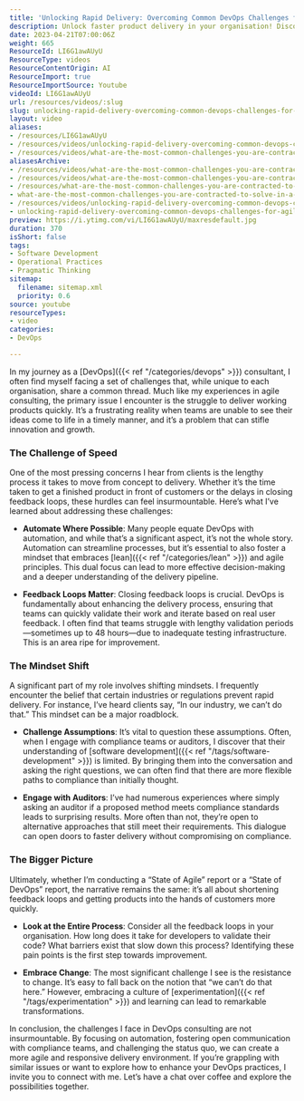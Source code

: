 ```yaml
---
title: 'Unlocking Rapid Delivery: Overcoming Common DevOps Challenges for Agile Success'
description: Unlock faster product delivery in your organisation! Discover how to streamline processes, embrace change, and enhance your DevOps practices today.
date: 2023-04-21T07:00:06Z
weight: 665
ResourceId: LI6G1awAUyU
ResourceType: videos
ResourceContentOrigin: AI
ResourceImport: true
ResourceImportSource: Youtube
videoId: LI6G1awAUyU
url: /resources/videos/:slug
slug: unlocking-rapid-delivery-overcoming-common-devops-challenges-for-agile-success
layout: video
aliases:
- /resources/LI6G1awAUyU
- /resources/videos/unlocking-rapid-delivery-overcoming-common-devops-challenges-for-agile-success
- /resources/videos/what-are-the-most-common-challenges-you-are-contracted-to-solve-in-a-devops-consulting-gig
aliasesArchive:
- /resources/videos/what-are-the-most-common-challenges-you-are-contracted-to-solve-in-a-devops-consulting-gig
- /resources/videos/what-are-the-most-common-challenges-you-are-contracted-to-solve-in-a-devops-consulting-gig-
- /resources/what-are-the-most-common-challenges-you-are-contracted-to-solve-in-a-devops-consulting-gig-
- what-are-the-most-common-challenges-you-are-contracted-to-solve-in-a-devops-consulting-gig
- /resources/videos/unlocking-rapid-delivery-overcoming-common-devops-challenges-for-agile-success
- unlocking-rapid-delivery-overcoming-common-devops-challenges-for-agile-success
preview: https://i.ytimg.com/vi/LI6G1awAUyU/maxresdefault.jpg
duration: 370
isShort: false
tags:
- Software Development
- Operational Practices
- Pragmatic Thinking
sitemap:
  filename: sitemap.xml
  priority: 0.6
source: youtube
resourceTypes:
- video
categories:
- DevOps

---
```

In my journey as a [DevOps]({{< ref "/categories/devops" >}}) consultant, I often find myself facing a set of challenges that, while unique to each organisation, share a common thread. Much like my experiences in agile consulting, the primary issue I encounter is the struggle to deliver working products quickly. It’s a frustrating reality when teams are unable to see their ideas come to life in a timely manner, and it’s a problem that can stifle innovation and growth.

### The Challenge of Speed

One of the most pressing concerns I hear from clients is the lengthy process it takes to move from concept to delivery. Whether it’s the time taken to get a finished product in front of customers or the delays in closing feedback loops, these hurdles can feel insurmountable. Here’s what I’ve learned about addressing these challenges:

- **Automate Where Possible**: Many people equate DevOps with automation, and while that’s a significant aspect, it’s not the whole story. Automation can streamline processes, but it’s essential to also foster a mindset that embraces [lean]({{< ref "/categories/lean" >}}) and agile principles. This dual focus can lead to more effective decision-making and a deeper understanding of the delivery pipeline.

- **Feedback Loops Matter**: Closing feedback loops is crucial. DevOps is fundamentally about enhancing the delivery process, ensuring that teams can quickly validate their work and iterate based on real user feedback. I often find that teams struggle with lengthy validation periods—sometimes up to 48 hours—due to inadequate testing infrastructure. This is an area ripe for improvement.

### The Mindset Shift

A significant part of my role involves shifting mindsets. I frequently encounter the belief that certain industries or regulations prevent rapid delivery. For instance, I’ve heard clients say, “In our industry, we can’t do that.” This mindset can be a major roadblock. 

- **Challenge Assumptions**: It’s vital to question these assumptions. Often, when I engage with compliance teams or auditors, I discover that their understanding of [software development]({{< ref "/tags/software-development" >}}) is limited. By bringing them into the conversation and asking the right questions, we can often find that there are more flexible paths to compliance than initially thought. 

- **Engage with Auditors**: I’ve had numerous experiences where simply asking an auditor if a proposed method meets compliance standards leads to surprising results. More often than not, they’re open to alternative approaches that still meet their requirements. This dialogue can open doors to faster delivery without compromising on compliance.

### The Bigger Picture

Ultimately, whether I’m conducting a “State of Agile” report or a “State of DevOps” report, the narrative remains the same: it’s all about shortening feedback loops and getting products into the hands of customers more quickly. 

- **Look at the Entire Process**: Consider all the feedback loops in your organisation. How long does it take for developers to validate their code? What barriers exist that slow down this process? Identifying these pain points is the first step towards improvement.

- **Embrace Change**: The most significant challenge I see is the resistance to change. It’s easy to fall back on the notion that “we can’t do that here.” However, embracing a culture of [experimentation]({{< ref "/tags/experimentation" >}}) and learning can lead to remarkable transformations.

In conclusion, the challenges I face in DevOps consulting are not insurmountable. By focusing on automation, fostering open communication with compliance teams, and challenging the status quo, we can create a more agile and responsive delivery environment. If you’re grappling with similar issues or want to explore how to enhance your DevOps practices, I invite you to connect with me. Let’s have a chat over coffee and explore the possibilities together.
